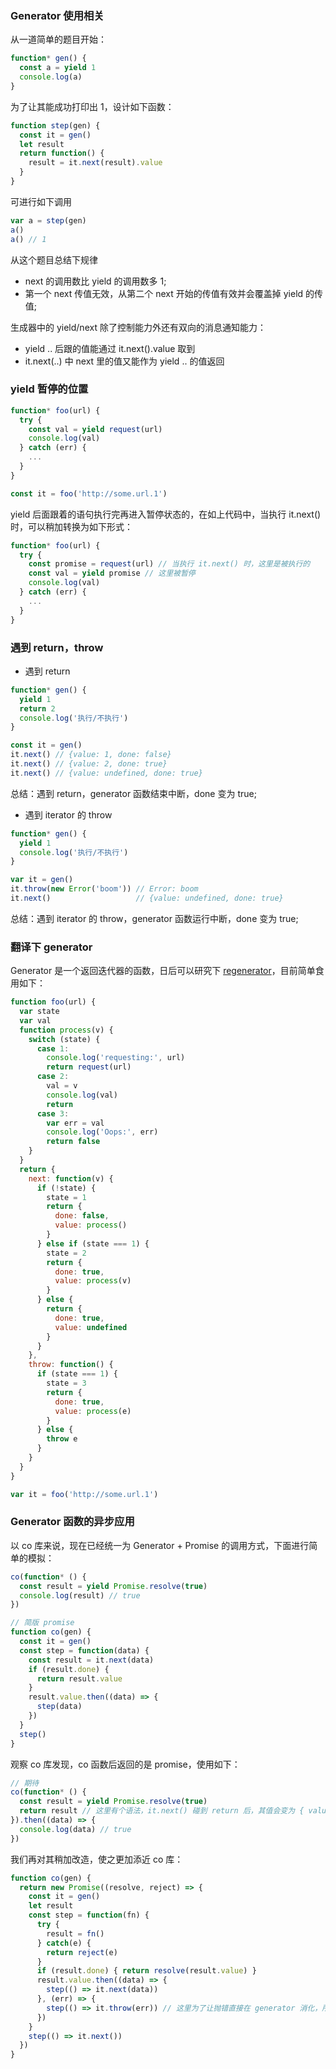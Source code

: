 ### Generator 使用相关

从一道简单的题目开始：

```js
function* gen() {
  const a = yield 1
  console.log(a)
}
```

为了让其能成功打印出 1，设计如下函数：

```js
function step(gen) {
  const it = gen()
  let result
  return function() {
    result = it.next(result).value
  }
}
```

可进行如下调用

```js
var a = step(gen)
a()
a() // 1
```

从这个题目总结下规律

* next 的调用数比 yield 的调用数多 1;
* 第一个 next 传值无效，从第二个 next 开始的传值有效并会覆盖掉 yield 的传值;

生成器中的 yield/next 除了控制能力外还有双向的消息通知能力：

* yield .. 后跟的值能通过 it.next().value 取到
* it.next(..) 中 next 里的值又能作为 yield .. 的值返回

### yield 暂停的位置

```js
function* foo(url) {
  try {
    const val = yield request(url)
    console.log(val)
  } catch (err) {
    ...
  }
}

const it = foo('http://some.url.1')
```

yield 后面跟着的语句执行完再进入暂停状态的，在如上代码中，当执行 it.next() 时，可以稍加转换为如下形式：

```js
function* foo(url) {
  try {
    const promise = request(url) // 当执行 it.next() 时，这里是被执行的
    const val = yield promise // 这里被暂停
    console.log(val)
  } catch (err) {
    ...
  }
}
```

### 遇到 return，throw

* 遇到 return

```js
function* gen() {
  yield 1
  return 2
  console.log('执行/不执行')
}

const it = gen()
it.next() // {value: 1, done: false}
it.next() // {value: 2, done: true}
it.next() // {value: undefined, done: true}
```

总结：遇到 return，generator 函数结束中断，done 变为 true;

* 遇到 iterator 的 throw

```js
function* gen() {
  yield 1
  console.log('执行/不执行')
}

var it = gen()
it.throw(new Error('boom')) // Error: boom
it.next()                   // {value: undefined, done: true}
```

总结：遇到 iterator 的 throw，generator 函数运行中断，done 变为 true;

### 翻译下 generator

Generator 是一个返回迭代器的函数，日后可以研究下 [regenerator](https://github.com/facebook/regenerator)，目前简单食用如下：

```js
function foo(url) {
  var state
  var val
  function process(v) {
    switch (state) {
      case 1:
        console.log('requesting:', url)
        return request(url)
      case 2:
        val = v
        console.log(val)
        return
      case 3:
        var err = val
        console.log('Oops:', err)
        return false
    }
  }
  return {
    next: function(v) {
      if (!state) {
        state = 1
        return {
          done: false,
          value: process()
        }
      } else if (state === 1) {
        state = 2
        return {
          done: true,
          value: process(v)
        }
      } else {
        return {
          done: true,
          value: undefined
        }
      }
    },
    throw: function() {
      if (state === 1) {
        state = 3
        return {
          done: true,
          value: process(e)
        }
      } else {
        throw e
      }
    }
  }
}

var it = foo('http://some.url.1')
```

### Generator 函数的异步应用

以 co 库来说，现在已经统一为 Generator + Promise 的调用方式，下面进行简单的模拟：

```js
co(function* () {
  const result = yield Promise.resolve(true)
  console.log(result) // true
})
```

```js
// 简版 promise
function co(gen) {
  const it = gen()
  const step = function(data) {
    const result = it.next(data)
    if (result.done) {
      return result.value
    }
    result.value.then((data) => {
      step(data)
    })
  }
  step()
}
```

观察 co 库发现，co 函数后返回的是 promise，使用如下：

```js
// 期待
co(function* () {
  const result = yield Promise.resolve(true)
  return result // 这里有个语法，it.next() 碰到 return 后，其值会变为 { value: result, done: true } 的形式
}).then((data) => {
  console.log(data) // true
})
```

我们再对其稍加改造，使之更加添近 co 库：

```js
function co(gen) {
  return new Promise((resolve, reject) => {
    const it = gen()
    let result
    const step = function(fn) {
      try {
        result = fn()
      } catch(e) {
        return reject(e)
      }
      if (result.done) { return resolve(result.value) }
      result.value.then((data) => {
        step(() => it.next(data))
      }, (err) => {
        step(() => it.throw(err)) // 这里为了让抛错直接在 generator 消化，所以 step 内改传函数
      })
    }
    step(() => it.next())
  })
}
```